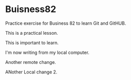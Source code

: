 # Buisness82
Practice exercise for Business 82 to learn Git and GitHUB. 

This is a practical lesson.

This is important to learn.

I'm now writing from my local computer.

Another remote change.

ANother Local change 2.
